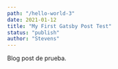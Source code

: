 ```yaml
---
path: "/hello-world-3"
date: 2021-01-12
title: "My First Gatsby Post Test"
status: "publish"
author: "Stevens"
---
```

Blog post de prueba.